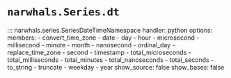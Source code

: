 # `narwhals.Series.dt`

::: narwhals.series.SeriesDateTimeNamespace
    handler: python
    options:
      members:
        - convert_time_zone
        - date
        - day
        - hour
        - microsecond
        - millisecond
        - minute
        - month
        - nanosecond
        - ordinal_day
        - replace_time_zone
        - second
        - timestamp
        - total_microseconds
        - total_milliseconds
        - total_minutes
        - total_nanoseconds
        - total_seconds
        - to_string
        - truncate
        - weekday
        - year
      show_source: false
      show_bases: false
